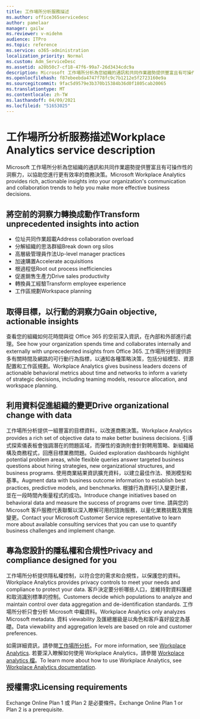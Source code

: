 ```yaml
---
title: 工作場所分析服務描述
ms.author: office365servicedesc
author: pamelaar
manager: gailw
ms.reviewer: v-midehm
audience: ITPro
ms.topic: reference
ms.service: o365-administration
localization_priority: Normal
ms.custom: Adm_ServiceDesc
ms.assetid: a20b50c7-cf18-47f6-99a7-26d3434cdc9a
description: Microsoft 工作場所分析為您組織的通訊和共同作業趨勢提供豐富且有可操作性的洞察力，以協助您進行更有效率的商務決策。
ms.openlocfilehash: f87ebeebda4747f78fc9c7b1212e5f2723160e9a
ms.sourcegitcommit: 9fac5d9579e3b370b15384b36d0f1805cab20065
ms.translationtype: MT
ms.contentlocale: zh-TW
ms.lasthandoff: 04/09/2021
ms.locfileid: "51653025"
---
```

# <a name="workplace-analytics-service-description"></a><span data-ttu-id="94e71-103">工作場所分析服務描述</span><span class="sxs-lookup"><span data-stu-id="94e71-103">Workplace Analytics service description</span></span>

<span data-ttu-id="94e71-104">Microsoft 工作場所分析為您組織的通訊和共同作業趨勢提供豐富且有可操作性的洞察力，以協助您進行更有效率的商務決策。</span><span class="sxs-lookup"><span data-stu-id="94e71-104">Microsoft Workplace Analytics provides rich, actionable insights into your organization's communication and collaboration trends to help you make more effective business decisions.</span></span>

## <a name="transform-unprecedented-insights-into-action"></a><span data-ttu-id="94e71-105">將空前的洞察力轉換成動作</span><span class="sxs-lookup"><span data-stu-id="94e71-105">Transform unprecedented insights into action</span></span>

* <span data-ttu-id="94e71-106">位址共同作業超載</span><span class="sxs-lookup"><span data-stu-id="94e71-106">Address collaboration overload</span></span>
* <span data-ttu-id="94e71-107">分解組織的思洛群組</span><span class="sxs-lookup"><span data-stu-id="94e71-107">Break down org silos</span></span>
* <span data-ttu-id="94e71-108">高層級管理員作法</span><span class="sxs-lookup"><span data-stu-id="94e71-108">Up-level manager practices</span></span>
* <span data-ttu-id="94e71-109">加速購置</span><span class="sxs-lookup"><span data-stu-id="94e71-109">Accelerate acquisitions</span></span>
* <span data-ttu-id="94e71-110">根過程低</span><span class="sxs-lookup"><span data-stu-id="94e71-110">Root out process inefficiencies</span></span>
* <span data-ttu-id="94e71-111">促進銷售生產力</span><span class="sxs-lookup"><span data-stu-id="94e71-111">Drive sales productivity</span></span>
* <span data-ttu-id="94e71-112">轉換員工經驗</span><span class="sxs-lookup"><span data-stu-id="94e71-112">Transform employee experience</span></span>
* <span data-ttu-id="94e71-113">工作區規劃</span><span class="sxs-lookup"><span data-stu-id="94e71-113">Workspace planning</span></span>

## <a name="gain-objective-actionable-insights"></a><span data-ttu-id="94e71-114">取得目標，以行動的洞察力</span><span class="sxs-lookup"><span data-stu-id="94e71-114">Gain objective, actionable insights</span></span>

<span data-ttu-id="94e71-115">查看您的組織如何花時間與從 Office 365 的空前深入資訊，在內部和外部進行處理。</span><span class="sxs-lookup"><span data-stu-id="94e71-115">See how your organization spends time and collaborates internally and externally with unprecedented insights from Office 365.</span></span> <span data-ttu-id="94e71-116">工作場所分析提供許多有關時間及網路的可行動行為指標，以通知各種策略決策，包括分組模型、資源配置和工作區規劃。</span><span class="sxs-lookup"><span data-stu-id="94e71-116">Workplace Analytics gives business leaders dozens of actionable behavioral metrics about time and networks to inform a variety of strategic decisions, including teaming models, resource allocation, and workspace planning.</span></span>

## <a name="drive-organizational-change-with-data"></a><span data-ttu-id="94e71-117">利用資料促進組織的變更</span><span class="sxs-lookup"><span data-stu-id="94e71-117">Drive organizational change with data</span></span>

<span data-ttu-id="94e71-118">工作場所分析提供一組豐富的目標資料，以改進商務決策。</span><span class="sxs-lookup"><span data-stu-id="94e71-118">Workplace Analytics provides a rich set of objective data to make better business decisions.</span></span> <span data-ttu-id="94e71-119">引導式探索儀表板會強調潛在的問題區域，而彈性的查詢則會針對聘用策略、新組織結構及商務程式，回應目標業務問題。</span><span class="sxs-lookup"><span data-stu-id="94e71-119">Guided exploration dashboards highlight potential problem areas, while flexible queries answer targeted business questions about hiring strategies, new organizational structures, and business programs.</span></span> <span data-ttu-id="94e71-120">使用商業結果資訊擴充資料，以建立最佳作法、預測模型和基準。</span><span class="sxs-lookup"><span data-stu-id="94e71-120">Augment data with business outcome information to establish best practices, predictive models, and benchmarks.</span></span> <span data-ttu-id="94e71-121">根據行為資料引入變更計畫，並在一段時間內衡量程式的成功。</span><span class="sxs-lookup"><span data-stu-id="94e71-121">Introduce change initiatives based on behavioral data and measure the success of programs over time.</span></span> <span data-ttu-id="94e71-122">請與您的 Microsoft 客戶服務代表聯繫以深入瞭解可用的諮詢服務，以量化業務挑戰及實施變更。</span><span class="sxs-lookup"><span data-stu-id="94e71-122">Contact your Microsoft Customer Service representative to learn more about available consulting services that you can use to quantify business challenges and implement change.</span></span>

## <a name="privacy-and-compliance-designed-for-you"></a><span data-ttu-id="94e71-123">專為您設計的隱私權和合規性</span><span class="sxs-lookup"><span data-stu-id="94e71-123">Privacy and compliance designed for you</span></span>

<span data-ttu-id="94e71-124">工作場所分析提供隱私權控制，以符合您的需求和合規性，以保護您的資料。</span><span class="sxs-lookup"><span data-stu-id="94e71-124">Workplace Analytics provides privacy controls to meet your needs and compliance to protect your data.</span></span> <span data-ttu-id="94e71-125">客戶決定要分析哪些人口，並維持對資料匯總和取消識別標準的控制。</span><span class="sxs-lookup"><span data-stu-id="94e71-125">Customers decide which populations to analyze and maintain control over data aggregation and de-identification standards.</span></span> <span data-ttu-id="94e71-126">工作場所分析只會分析 Microsoft 中繼資料。</span><span class="sxs-lookup"><span data-stu-id="94e71-126">Workplace Analytics only analyzes Microsoft metadata.</span></span> <span data-ttu-id="94e71-127">資料 viewability 及匯總層級是以角色和客戶喜好設定為基礎。</span><span class="sxs-lookup"><span data-stu-id="94e71-127">Data viewability and aggregation levels are based on role and customer preferences.</span></span>

<span data-ttu-id="94e71-128">如需詳細資訊，請參閱[工作場所分析](https://go.microsoft.com/fwlink/?linkid=852492)。</span><span class="sxs-lookup"><span data-stu-id="94e71-128">For more information, see [Workplace Analytics](https://go.microsoft.com/fwlink/?linkid=852492).</span></span> <span data-ttu-id="94e71-129">若要深入瞭解如何使用 Workplace Analytics，請參閱 [Workplace analytics 檔](/workplace-analytics/)。</span><span class="sxs-lookup"><span data-stu-id="94e71-129">To learn more about how to use Workplace Analytics, see [Workplace Analytics documentation](/workplace-analytics/).</span></span>
  
## <a name="licensing-requirements"></a><span data-ttu-id="94e71-130">授權需求</span><span class="sxs-lookup"><span data-stu-id="94e71-130">Licensing requirements</span></span>

<span data-ttu-id="94e71-131">Exchange Online Plan 1 或 Plan 2 是必要條件。</span><span class="sxs-lookup"><span data-stu-id="94e71-131">Exchange Online Plan 1 or Plan 2 is a prerequisite.</span></span>